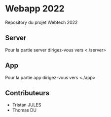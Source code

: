 # Webapp 2022

Repository du projet Webtech 2022

## Server

Pour la partie server dirigez-vous vers <./server>

## App

Pour la partie app dirigez-vous vers <./app>

## Contributeurs

- Tristan JULES
- Thomas DU
